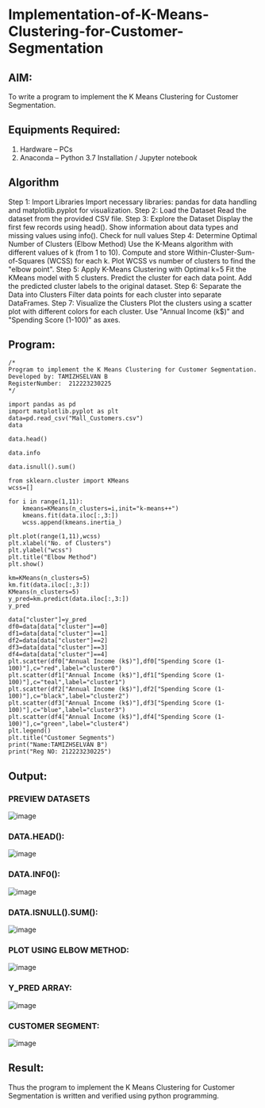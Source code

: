 # Implementation-of-K-Means-Clustering-for-Customer-Segmentation

## AIM:
To write a program to implement the K Means Clustering for Customer Segmentation.

## Equipments Required:
1. Hardware – PCs
2. Anaconda – Python 3.7 Installation / Jupyter notebook

## Algorithm
Step 1: Import Libraries Import necessary libraries: pandas for data handling and matplotlib.pyplot for visualization.
Step 2: Load the Dataset Read the dataset from the provided CSV file.
Step 3: Explore the Dataset Display the first few records using head().
Show information about data types and missing values using info().
Check for null values
Step 4: Determine Optimal Number of Clusters (Elbow Method) Use the K-Means algorithm with different values of k (from 1 to 10).
Compute and store Within-Cluster-Sum-of-Squares (WCSS) for each k.
Plot WCSS vs number of clusters to find the "elbow point".
Step 5: Apply K-Means Clustering with Optimal k=5 Fit the KMeans model with 5 clusters.
Predict the cluster for each data point.
Add the predicted cluster labels to the original dataset.
Step 6: Separate the Data into Clusters Filter data points for each cluster into separate DataFrames.
Step 7: Visualize the Clusters Plot the clusters using a scatter plot with different colors for each cluster.
Use "Annual Income (k$)" and "Spending Score (1-100)" as axes.

## Program:
```
/*
Program to implement the K Means Clustering for Customer Segmentation.
Developed by: TAMIZHSELVAN B
RegisterNumber:  212223230225
*/
```

```
import pandas as pd
import matplotlib.pyplot as plt
data=pd.read_csv("Mall_Customers.csv")
data

data.head()

data.info

data.isnull().sum()

from sklearn.cluster import KMeans
wcss=[]

for i in range(1,11):
    kmeans=KMeans(n_clusters=i,init="k-means++")
    kmeans.fit(data.iloc[:,3:])
    wcss.append(kmeans.inertia_)

plt.plot(range(1,11),wcss)
plt.xlabel("No. of Clusters")
plt.ylabel("wcss")
plt.title("Elbow Method")
plt.show()

km=KMeans(n_clusters=5)
km.fit(data.iloc[:,3:])
KMeans(n_clusters=5)
y_pred=km.predict(data.iloc[:,3:])
y_pred

data["cluster"]=y_pred
df0=data[data["cluster"]==0]
df1=data[data["cluster"]==1]
df2=data[data["cluster"]==2]
df3=data[data["cluster"]==3]
df4=data[data["cluster"]==4]
plt.scatter(df0["Annual Income (k$)"],df0["Spending Score (1-100)"],c="red",label="cluster0")
plt.scatter(df1["Annual Income (k$)"],df1["Spending Score (1-100)"],c="teal",label="cluster1")
plt.scatter(df2["Annual Income (k$)"],df2["Spending Score (1-100)"],c="black",label="cluster2")
plt.scatter(df3["Annual Income (k$)"],df3["Spending Score (1-100)"],c="blue",label="cluster3")
plt.scatter(df4["Annual Income (k$)"],df4["Spending Score (1-100)"],c="green",label="cluster4")
plt.legend()
plt.title("Customer Segments")
print("Name:TAMIZHSELVAN B")
print("Reg NO: 212223230225")

```



## Output:
### PREVIEW DATASETS

![image](https://github.com/user-attachments/assets/a858a043-fe23-45c0-bdf7-4b01a493dddc)


### DATA.HEAD():

![image](https://github.com/user-attachments/assets/bb3daeb0-5867-43f5-9024-d18af1718c2e)


### DATA.INF0():

![image](https://github.com/user-attachments/assets/50e8811c-0895-4a48-80ee-56681a4c9504)


### DATA.ISNULL().SUM():


![image](https://github.com/user-attachments/assets/755bf5e0-c77a-4d9c-9ed2-92f427ff7bff)


### PLOT USING ELBOW METHOD:

![image](https://github.com/user-attachments/assets/d3186b5e-df4b-46b7-bf4d-18d0a41e8367)


### Y_PRED ARRAY:

![image](https://github.com/user-attachments/assets/5f35af58-d896-40eb-8bc9-31fb402f795f)


### CUSTOMER SEGMENT:


![image](https://github.com/user-attachments/assets/516b0e0f-b981-4a1b-be78-b4e4e83028c0)




## Result:
Thus the program to implement the K Means Clustering for Customer Segmentation is written and verified using python programming.
